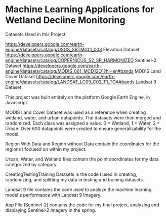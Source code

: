 # Machine Learning Applications for Wetland Decline Monitoring

Datasets Used in this Project:

https://developers.google.com/earth-engine/datasets/catalog/USGS_SRTMGL1_003 Elevation Dataset
https://developers.google.com/earth-engine/datasets/catalog/COPERNICUS_S2_SR_HARMONIZED Sentinel-2 Dataset
https://developers.google.com/earth-engine/datasets/catalog/MODIS_061_MCD12Q1?hl=en#bands MODIS Land Cover Dataset
https://developers.google.com/earth-engine/datasets/catalog/LANDSAT_LC09_C02_T1_TOA#bands Landsat 9 Dataset

This project was built entirely on the platform Google Earth Engine, in Javascript. 

MODIS Land Cover Dataset was used as a reference when creating wetland, water, and urban datapoints. The datasets were then merged and randomized. Each class was assigned a value. 0 = Wetland, 1 = Water, 2 = Urban. Over 600 datapoints were created to ensure generalizability for the model. 

Region With Data and Region without Data contain the coordinates for the regions I focused on within my project. 

Urban, Water, and Wetland files contain the point coordinates for my data categorized by category.

CreatingTestingTraining Datasets is the code I used in creating, randomizing, and splitting my data in testing and training datasets.

Landsat 9 file contains the code used to analyze the machine learning model's performance with Landsat 9 Imagery.

App File (Sentinel-2) contains the code for my final project, analyzing and displaying Sentinel-2 Imagery in the spring. 


